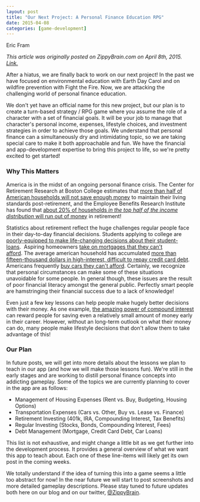 ```yaml
---
layout: post
title: "Our Next Project: A Personal Finance Education RPG"
date: 2015-04-08
categories: [game-development]
---
```

Eric Fram  

<em>This article was originally posted on ZippyBrain.com on April 8th, 2015. [Link.](http://zippybrain.com/2015/04/personal-finance-education-rpg/)</em>

After a hiatus, we are finally back to work on our next project! In the past we have focused on environmental education with Earth Day Carol and on wildfire prevention with Fight the Fire. Now, we are attacking the challenging world of personal finance education.

We don't yet have an official name for this new project, but our plan is to create a turn-based strategy / RPG game where you assume the role of a character with a set of financial goals. It will be your job to manage that character's personal income, expenses, lifestyle choices, and investment strategies in order to achieve those goals. We understand that personal finance can a simultaneously dry and intimidating topic, so we are taking special care to make it both approachable and fun. We have the financial and app-development expertise to bring this project to life, so we're pretty excited to get started!
<h3>Why This Matters</h3>

America is in the midst of an ongoing personal finance crisis. The Center for Retirement Research at Boston College estimates that <a href="http://crr.bc.edu/briefs/nrri-update-shows-half-still-falling-short/">more than half of American households will not save enough money</a> to maintain their living standards post-retirement, and the Employee Benefits Research Institute has found that <a href="http://www.ebri.org/publications/notes/index.cfm?fa=notesDisp&amp;content_id=5411">about 20% of households <em>in the top half of the income distribution</em> will run out of money</a> in retirement!

Statistics about retirement reflect the huge challenges regular people face in their day-to-day financial decisions. Students applying to college are <a href="http://www.usnews.com/news/articles/2013/10/03/closing-the-financial-literacy-gap-to-combat-student-debt">poorly-equipped to make life-changing decisions about their student-loans</a>.  Aspiring homeowners <a href="http://en.wikipedia.org/wiki/Subprime_mortgage_crisis#High-risk_mortgage_loans_and_lending.2Fborrowing_practices">take on mortgages that they can't afford</a>. The average american household has accumulated <a href="http://www.nerdwallet.com/blog/credit-card-data/average-credit-card-debt-household/">more than fifteen-thousand dollars in high-interest, difficult to repay credit card debt</a>. Americans frequently <a href="http://www.autoblog.com/2014/03/12/who-can-afford-the-average-car-price-only-folks-in-washington/">buy cars they can't afford</a>. Certainly, we recognize that personal circumstances can make some of these situations unavoidable for some people. In general though, these issues are the result of poor financial literacy amongst the general public. Perfectly smart people are hamstringing their financial success due to a lack of knowledge!

Even just a few key lessons can help people make hugely better decisions with their money. As one example, <a href="http://www.businessinsider.com/amazing-power-of-compound-interest-2014-7">the amazing power of compound interest</a> can reward people for saving even a relatively small amount of money early in their career. However, without an long-term outlook on what their money can do, many people make lifestyle decisions that don't allow them to take advantage of this!
<h3>Our Plan</h3>

In future posts, we will get into more details about the lessons we plan to teach in our app (and how we will make those lessons fun). We're still in the early stages and are working to distill personal finance concepts into addicting gameplay. Some of the topics we are currently planning to cover in the app are as follows:
<ul>
	<li>Management of Housing Expenses (Rent vs. Buy, Budgeting, Housing Options)</li>
	<li>Transportation Expenses (Cars vs. Other, Buy vs. Lease vs. Finance)</li>
	<li>Retirement Investing (401k, IRA, Compounding Interest, Tax Benefits)</li>
	<li>Regular Investing (Stocks, Bonds, Compounding Interest, Fees)</li>
	<li>Debt Management (Mortgage, Credit Card Debt, Car Loans)</li>
</ul>

This list is not exhaustive, and might change a little bit as we get further into the development process. It provides a general overview of what we want this app to teach about. Each one of these line-items will likely get its own post in the coming weeks.

We totally understand if the idea of turning this into a game seems a little too abstract for now! In the near future we will start to post screenshots and more detailed gameplay descriptions. Please stay tuned to future updates both here on our blog and on our twitter, <a href="https://twitter.com/ZippyBrain">@ZippyBrain</a>.
